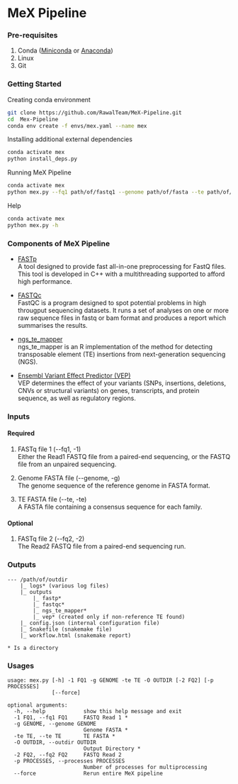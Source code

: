 # MeX Pipeline

### Pre-requisites
1. Conda (<a href="https://docs.conda.io/en/latest/miniconda.html">Miniconda</a> or <a href="https://www.anaconda.com/products/individual">Anaconda</a>)
2. Linux
3. Git

### Getting Started
Creating conda environment
```bash
git clone https://github.com/RawalTeam/MeX-Pipeline.git
cd  Mex-Pipeline
conda env create -f envs/mex.yaml --name mex
```

Installing additional external dependencies
```bash
conda activate mex
python install_deps.py
```

Running MeX Pipeline
```bash
conda activate mex
python mex.py --fq1 path/of/fastq1 --genome path/of/fasta --te path/of/fasta --outdir path/of/output_folder -p 2
```

Help
```bash
conda activate mex
python mex.py -h
```

### Components of MeX Pipeline
* <a href="https://github.com/OpenGene/fastp">FASTp</a>\
A tool designed to provide fast all-in-one preprocessing for FastQ files. This tool is developed in C++ with a multithreading supported to afford high performance.

* <a href="https://github.com/s-andrews/FastQC">FASTQc</a>\
FastQC is a program designed to spot potential problems in high througput sequencing datasets. It runs a set of analyses on one or more raw sequence files in fastq or bam format and produces a report which summarises the results.

* <a href="https://github.com/bergmanlab/ngs_te_mapper">ngs_te_mapper</a>\
ngs_te_mapper is an R implementation of the method for detecting transposable element (TE) insertions from next-generation sequencing (NGS).
  
* <a href="https://www.ensembl.org/vep">Ensembl Variant Effect Predictor (VEP)</a>\
VEP determines the effect of your variants (SNPs, insertions, deletions, CNVs or structural variants) on genes, transcripts, and protein sequence, as well as regulatory regions.

### Inputs
#### Required
1. FASTq file 1 (--fq1, -1)\
Either the Read1 FASTQ file from a paired-end sequencing, or the FASTQ file from an unpaired sequencing.
   
2. Genome FASTA file (--genome, -g)\
The genome sequence of the reference genome in FASTA format.

3. TE FASTA file (--te, -te)\
A FASTA file containing a consensus sequence for each family.
   
#### Optional
1. FASTq file 2 (--fq2, -2)\
The Read2 FASTQ file from a paired-end sequencing run.
   
### Outputs
    --- /path/of/outdir
        |_ logs* (various log files)
        |_ outputs
            |_ fastp*
            |_ fastqc*
            |_ ngs_te_mapper*
            |_ vep* (created only if non-reference TE found)
        |_ config.json (internal configuration file)
        |_ Snakefile (snakemake file)
        |_ workflow.html (snakemake report)
    
    * Is a directory

### Usages
```
usage: mex.py [-h] -1 FQ1 -g GENOME -te TE -O OUTDIR [-2 FQ2] [-p PROCESSES]
              [--force]

optional arguments:
  -h, --help            show this help message and exit
  -1 FQ1, --fq1 FQ1     FASTQ Read 1 *
  -g GENOME, --genome GENOME
                        Genome FASTA *
  -te TE, --te TE       TE FASTA *
  -O OUTDIR, --outdir OUTDIR
                        Output Directory *
  -2 FQ2, --fq2 FQ2     FASTQ Read 2
  -p PROCESSES, --processes PROCESSES
                        Number of processes for multiprocessing
  --force               Rerun entire MeX pipeline

```